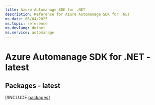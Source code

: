 ```yaml
---
title: Azure Automanage SDK for .NET
description: Reference for Azure Automanage SDK for .NET
ms.date: 06/04/2025
ms.topic: reference
ms.devlang: dotnet
ms.service: automanage
---
```

# Azure Automanage SDK for .NET - latest
## Packages - latest
[!INCLUDE [packages](automanage-index.md)]